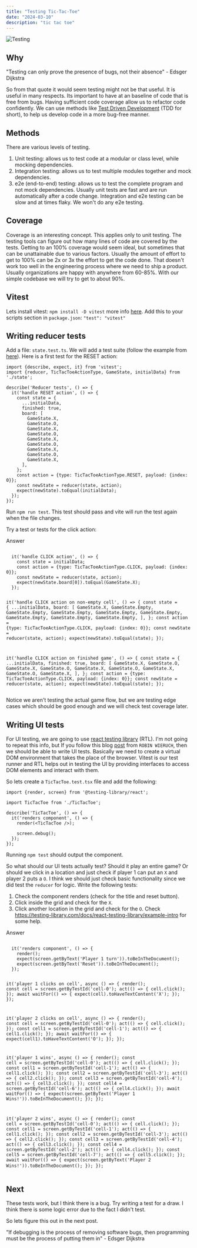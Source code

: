 ```yaml
---
title: "Testing Tic-Tac-Toe"
date: "2024-03-10"
description: "tic tac toe"
---
```


![Testing](./testing.jpg "testing image")

## Why
<quote>"Testing can only prove the presence of bugs, not their absence" - Edsger Dijkstra</quote>

So from that quote it would seem testing might not be that useful.  It is useful in many respects.
Its important to have at an baseline of code that is free from bugs.  Having sufficient code
coverage allow us to refactor code confidently.  We can use methods like [Test Driven Development](https://en.wikipedia.org/wiki/Test-driven_development) (TDD for short), to help us develop code
in a more bug-free manner.

## Methods
There are various levels of testing.
1. Unit testing: allows us to test code at a modular or class level, while mocking dependencies.
2. Integration testing: allows us to test multiple modules together and mock dependencies.
3. e2e (end-to-end) testing: allows us to test the complete program and not mock dependencies.
Usually unit tests are fast and are run automatically after a code change.  Integration and e2e testing can be slow and at times flaky.  We won't do any e2e testing.

## Coverage
Coverage is an interesting concept.  This applies only to unit testing.  The testing tools can figure out how many lines of code are covered by the tests.  Getting to an 100% coverage would seem ideal, but sometimes that can be unattainable due to various factors.  Usually the amount of effort to get to 100% can be 2x or 3x the effort to get the code done.  That doesn't work too well in the engineering process where we need to ship a product.  Usually organizations are happy with anywhere from 60-85%.  With our simple codebase we will try to get to about 90%.

## Vitest
Lets install vitest: `npm install -D vitest` more info [here](https://vitest.dev/guide/).
Add this to your scripts section in `package.json`:
`"test": "vitest"`

## Writing reducer tests
Add a file: `state.test.ts`.  We will add a test suite (follow the example from [here](https://github.com/vitest-dev/vitest/blob/main/examples/basic/test/suite.test.ts)).
Here is a first test for the RESET action:
```
import {describe, expect, it} from 'vitest';
import {reducer, TicTacToeActionType, GameState, initialData} from './state';

describe('Reducer tests', () => {
  it('handle RESET action', () => {
    const state = {
      ...initialData,
      finished: true,
      board: [
        GameState.X,
        GameState.O,
        GameState.X,
        GameState.O,
        GameState.X,
        GameState.O,
        GameState.X,
        GameState.O,
        GameState.X,
      ],
    };
    const action = {type: TicTacToeActionType.RESET, payload: {index: 0}};
    const newState = reducer(state, action);
    expect(newState).toEqual(initialData);
  });
});
```
Run `npm run test`.  This test should pass and vite will run the test again when the file changes.

Try a test or tests for the click action:
<summary>Answer</summary>
<pre>
<code>
  it('handle CLICK action', () => {
    const state = initialData;
    const action = {type: TicTacToeActionType.CLICK, payload: {index: 0}};
    const newState = reducer(state, action);
    expect(newState.board[0]).toEqual(GameState.X);
  });

  it('handle CLICK action on non-empty cell', () => {
    const state = {
      ...initialData,
      board: [
        GameState.X,
        GameState.Empty,
        GameState.Empty,
        GameState.Empty,
        GameState.Empty,
        GameState.Empty,
        GameState.Empty,
        GameState.Empty,
        GameState.Empty,
      ],
    };
    const action = {type: TicTacToeActionType.CLICK, payload: {index: 0}};
    const newState = reducer(state, action);
    expect(newState).toEqual(state);
  });

  it('handle CLICK action on finished game', () => {
    const state = {
      ...initialData,
      finished: true,
      board: [
        GameState.X,
        GameState.O,
        GameState.X,
        GameState.O,
        GameState.X,
        GameState.O,
        GameState.X,
        GameState.O,
        GameState.X,
      ],
    };
    const action = {type: TicTacToeActionType.CLICK, payload: {index: 0}};
    const newState = reducer(state, action);
    expect(newState).toEqual(state);
  });
</code>
</pre>
</details>

Notice we aren't testing the actual game flow, but we are testing edge cases which should be good enough and we will check test coverage later.

## Writing UI tests
For UI testing, we are going to use [react testing library](https://testing-library.com/docs/react-testing-library/intro/) (RTL). I'm not going to repeat this info, but If you follow this blog [post](https://www.robinwieruch.de/vitest-react-testing-library/) from `ROBIN WIERUCH`, then we should be able to write UI tests.
Basically we need to create a virtual DOM environment that takes the place of the browser.  Vitest is our test runner and RTL helps out in testing the UI by providing interfaces to access DOM elements and interact with them.

So lets create a `TicTacToe.test.tsx` file and add the following:
```
import {render, screen} from '@testing-library/react';

import TicTacToe from './TicTacToe';

describe('TicTacToe', () => {
  it('renders component', () => {
    render(<TicTacToe />);

    screen.debug();
  });
});
```
Running `npm test` should output the component.

So what should our UI tests actually test?  Should it play an entire game?
Or should we click in a location and just check if player 1 can put an `X`
and player 2 puts a `O`.  I think we should just check basic functionality since we did test the `reducer` for logic.
Write the following tests:
1. Check the component renders (check for the title and reset button).
2. Click inside the grid and check for the `X`.
3. Click another location in the grid and check for the `O`.
Check https://testing-library.com/docs/react-testing-library/example-intro for some help.

<summary>Answer</summary>
<pre>
<code>
  it('renders component', () => {
    render(<TicTacToe />);
    expect(screen.getByText('Player 1 turn')).toBeInTheDocument();
    expect(screen.getByText('Reset')).toBeInTheDocument();
  });

  it('player 1 clicks on cell', async () => {
    render(<TicTacToe />);
    const cell = screen.getByTestId('cell-0');
    act(() => {
      cell.click();
    });
    await waitFor(() => {
      expect(cell).toHaveTextContent('X');
    });
  });

  it('player 2 clicks on cell', async () => {
    render(<TicTacToe />);
    const cell = screen.getByTestId('cell-0');
    act(() => {
      cell.click();
    });
    const cell1 = screen.getByTestId('cell-1');
    act(() => {
      cell1.click();
    });
    await waitFor(() => {
      expect(cell1).toHaveTextContent('O');
    });
  });

  it('player 1 wins', async () => {
    render(<TicTacToe />);
    const cell = screen.getByTestId('cell-0');
    act(() => {
      cell.click();
    });
    const cell1 = screen.getByTestId('cell-1');
    act(() => {
      cell1.click();
    });
    const cell2 = screen.getByTestId('cell-3');
    act(() => {
      cell2.click();
    });
    const cell3 = screen.getByTestId('cell-4');
    act(() => {
      cell3.click();
    });
    const cell4 = screen.getByTestId('cell-6');
    act(() => {
      cell4.click();
    });
    await waitFor(() => {
      expect(screen.getByText('Player 1 Wins!')).toBeInTheDocument();
    });
  });

  it('player 2 wins', async () => {
    render(<TicTacToe />);
    const cell = screen.getByTestId('cell-0');
    act(() => {
      cell.click();
    });
    const cell1 = screen.getByTestId('cell-1');
    act(() => {
      cell1.click();
    });
    const cell2 = screen.getByTestId('cell-3');
    act(() => {
      cell2.click();
    });
    const cell3 = screen.getByTestId('cell-4');
    act(() => {
      cell3.click();
    });
    const cell4 = screen.getByTestId('cell-2');
    act(() => {
      cell4.click();
    });
    const cell5 = screen.getByTestId('cell-7');
    act(() => {
      cell5.click();
    });
    await waitFor(() => {
      expect(screen.getByText('Player 2 Wins!')).toBeInTheDocument();
    });
  });
</code>
</pre>

## Next
These tests work, but I think there is a bug. Try writing a test for a draw. I think there is some logic error due to the fact I didn't test.

So lets figure this out in the next post.

<quote>
”If debugging is the process of removing software bugs, then programming must be the process of putting them in" - Edsger Dijkstra</quote>